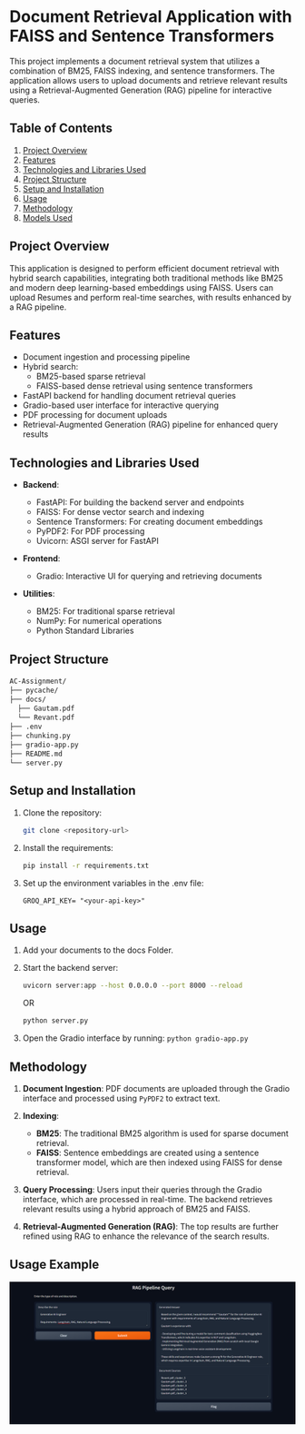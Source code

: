 # Document Retrieval Application with FAISS and Sentence Transformers

This project implements a document retrieval system that utilizes a combination of BM25, FAISS indexing, and sentence transformers. The application allows users to upload documents and retrieve relevant results using a Retrieval-Augmented Generation (RAG) pipeline for interactive queries.

## Table of Contents

1. [Project Overview](#project-overview)
2. [Features](#features)
3. [Technologies and Libraries Used](#technologies-and-libraries-used)
4. [Project Structure](#project-structure)
5. [Setup and Installation](#setup-and-installation)
6. [Usage](#usage)
7. [Methodology](#methodology)
8. [Models Used](#models-used)

## Project Overview

This application is designed to perform efficient document retrieval with hybrid search capabilities, integrating both traditional methods like BM25 and modern deep learning-based embeddings using FAISS. Users can upload Resumes and perform real-time searches, with results enhanced by a RAG pipeline.

## Features

- Document ingestion and processing pipeline
- Hybrid search:
  - BM25-based sparse retrieval
  - FAISS-based dense retrieval using sentence transformers
- FastAPI backend for handling document retrieval queries
- Gradio-based user interface for interactive querying
- PDF processing for document uploads
- Retrieval-Augmented Generation (RAG) pipeline for enhanced query results

## Technologies and Libraries Used

- **Backend**:
  - FastAPI: For building the backend server and endpoints
  - FAISS: For dense vector search and indexing
  - Sentence Transformers: For creating document embeddings
  - PyPDF2: For PDF processing
  - Uvicorn: ASGI server for FastAPI

- **Frontend**:
  - Gradio: Interactive UI for querying and retrieving documents

- **Utilities**:
  - BM25: For traditional sparse retrieval
  - NumPy: For numerical operations
  - Python Standard Libraries

## Project Structure

```
AC-Assignment/ 
├── pycache/ 
├── docs/ 
  ├── Gautam.pdf 
  └── Revant.pdf 
├── .env 
├── chunking.py 
├── gradio-app.py 
├── README.md 
└── server.py

```

## Setup and Installation

1. Clone the repository:
   ```bash
   git clone <repository-url>
   ```
2. Install the requirements:
    ```bash
    pip install -r requirements.txt
    ```
3. Set up the environment variables in the .env file:
    ```
    GROQ_API_KEY= "<your-api-key>"
    ```
## Usage

1. Add your documents to the docs Folder.

2. Start the backend server:

   ```bash
   uvicorn server:app --host 0.0.0.0 --port 8000 --reload
   ```
   OR
   ```bash
   python server.py
   ```
3. Open the Gradio interface by running:
    ` python gradio-app.py `

## Methodology

1. **Document Ingestion**: PDF documents are uploaded through the Gradio interface and processed using `PyPDF2` to extract text.

2. **Indexing**:
   - **BM25**: The traditional BM25 algorithm is used for sparse document retrieval.
   - **FAISS**: Sentence embeddings are created using a sentence transformer model, which are then indexed using FAISS for dense retrieval.

3. **Query Processing**: Users input their queries through the Gradio interface, which are processed in real-time. The backend retrieves relevant results using a hybrid approach of BM25 and FAISS.

4. **Retrieval-Augmented Generation (RAG)**: The top results are further refined using RAG to enhance the relevance of the search results.

## Usage Example
![Gradio-Usage-Example](assets/Usage-example.png)



